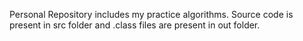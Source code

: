 Personal Repository includes my practice algorithms.
Source code is present in src folder and .class files are present in out folder.